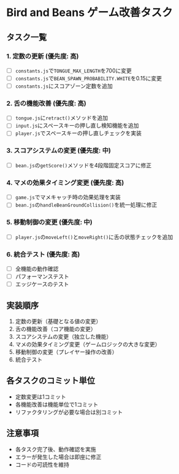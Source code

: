 # Bird and Beans ゲーム改善タスク

## タスク一覧

### 1. 定数の更新 (優先度: 高)
- [ ] `constants.js`で`TONGUE_MAX_LENGTH`を700に変更
- [ ] `constants.js`で`BEAN_SPAWN_PROBABILITY.WHITE`を0.15に変更
- [ ] `constants.js`にスコアゾーン定数を追加

### 2. 舌の機能改善 (優先度: 高)
- [ ] `tongue.js`に`retract()`メソッドを追加
- [ ] `input.js`にスペースキーの押し直し検知機能を追加
- [ ] `player.js`でスペースキーの押し直しチェックを実装

### 3. スコアシステムの変更 (優先度: 中)
- [ ] `bean.js`の`getScore()`メソッドを4段階固定スコアに修正

### 4. マメの効果タイミング変更 (優先度: 高)
- [ ] `game.js`でマメキャッチ時の効果処理を実装
- [ ] `bean.js`の`handleBeanGroundCollision()`を統一処理に修正

### 5. 移動制御の変更 (優先度: 中)
- [ ] `player.js`の`moveLeft()`と`moveRight()`に舌の状態チェックを追加

### 6. 統合テスト (優先度: 高)
- [ ] 全機能の動作確認
- [ ] パフォーマンステスト
- [ ] エッジケースのテスト

## 実装順序
1. 定数の更新（基礎となる値の変更）
2. 舌の機能改善（コア機能の変更）
3. スコアシステムの変更（独立した機能）
4. マメの効果タイミング変更（ゲームロジックの大きな変更）
5. 移動制御の変更（プレイヤー操作の改善）
6. 統合テスト

## 各タスクのコミット単位
- 定数変更は1コミット
- 各機能改善は機能単位で1コミット
- リファクタリングが必要な場合は別コミット

## 注意事項
- 各タスク完了後、動作確認を実施
- エラーが発生した場合は即座に修正
- コードの可読性を維持
